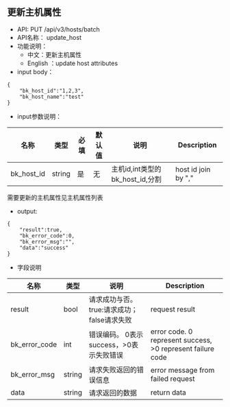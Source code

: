 ##  更新主机属性

* API: PUT /api/v3/hosts/batch
* API名称： update_host
* 功能说明：
	* 中文：更新主机属性
	* English ：update host attributes
* input body：
```
{
    "bk_host_id":"1,2,3",
    "bk_host_name":"test"
}
```

* input参数说明：

| 名称  | 类型 |必填| 默认值 | 说明 | Description|
| ---  | ---  | --- |---  | --- | --- |
|bk_host_id| string| 是|无|主机id,int类型的bk_host_id,分割 | host id join by ","|
需要更新的主机属性见主机属性列表

* output:
```
{
    "result":true,
    "bk_error_code":0,
    "bk_error_msg":"",
    "data":"success"
}
```

* 字段说明

| 名称  | 类型  | 说明 |Description|
|---|---|---|---|
| result | bool | 请求成功与否。true:请求成功；false请求失败 |request result|
| bk_error_code | int | 错误编码。 0表示success，>0表示失败错误 |error code. 0 represent success, >0 represent failure code |
| bk_error_msg | string | 请求失败返回的错误信息 |error message from failed request|
| data | string| 请求返回的数据 |return data|

